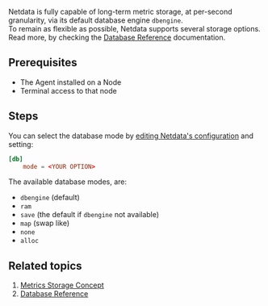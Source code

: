 <!--
title: "Change database mode"
sidebar_label: "Change database mode"
custom_edit_url: "https://github.com/netdata/netdata/blob/master/docs/tasks/manage-retained-metrics/change-database-mode.md"
learn_status: "Published"
learn_topic_type: "Tasks"
learn_rel_path: "manage-retained-metrics"
learn_docs_purpose: "Instructions on how to change database mode"
-->

Netdata is fully capable of long-term metric storage, at per-second granularity, via its default database engine
`dbengine`.  
To remain as flexible as possible, Netdata supports several storage options.  
Read more, by checking the [Database Reference](https://github.com/netdata/netdata/blob/master/database/README.md)
documentation.

## Prerequisites

- The Agent installed on a Node
- Terminal access to that node

## Steps

You can select the database mode
by [editing Netdata's configuration](https://github.com/netdata/netdata/blob/master/docs/tasks/general-configuration/configure-the-agent.md)
and setting:

```conf
[db]
    mode = <YOUR OPTION>
```

The available database modes, are:

- `dbengine` (default)
- `ram`
- `save` (the default if `dbengine` not available)
- `map` (swap like)
- `none`
- `alloc`

## Related topics

1. [Metrics Storage Concept](https://github.com/netdata/netdata/blob/master/docs/concepts/netdata-agent/metrics-storage.md)
2. [Database Reference](https://github.com/netdata/netdata/blob/master/database/README.md)